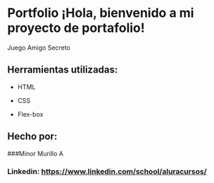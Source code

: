 # Portfolio ¡Hola, bienvenido a mi proyecto de portafolio!
Juego Amigo Secreto

## Herramientas utilizadas:

* HTML

* CSS

* Flex-box

## Hecho por:

###Minor Murillo A

### Linkedin: https://www.linkedin.com/school/aluracursos/
